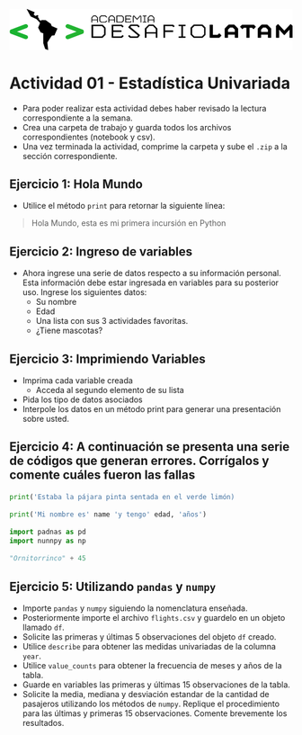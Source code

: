 ![](logo.png)
# Actividad 01 - Estadística Univariada

* Para poder realizar esta actividad debes haber revisado la lectura correspondiente a la semana.
* Crea una carpeta de trabajo y guarda todos los archivos correspondientes (notebook y csv).
* Una vez terminada la actividad, comprime la carpeta y sube el `.zip` a la sección correspondiente.

## Ejercicio 1: Hola Mundo

* Utilice el método `print` para retornar la siguiente línea:

> Hola Mundo, esta es mi primera incursión en Python

## Ejercicio 2: Ingreso de variables
* Ahora ingrese una serie de datos respecto a su información personal. Esta información debe estar ingresada en variables para su posterior uso. Ingrese los siguientes datos:
    - Su nombre
    - Edad
    - Una lista con sus 3 actividades favoritas.
    - ¿Tiene mascotas?

## Ejercicio 3: Imprimiendo Variables
* Imprima cada variable creada
    - Acceda al segundo elemento de su lista
* Pida los tipo de datos asociados
* Interpole los datos en un método print para generar una presentación sobre usted.

## Ejercicio 4: A continuación se presenta una serie de códigos que generan errores. Corrígalos y comente cuáles fueron las fallas


```python
print('Estaba la pájara pinta sentada en el verde limón)
```


```python
print('Mi nombre es' name 'y tengo' edad, 'años')
```


```python
import padnas as pd
import nunnpy as np
```


```python
"Ornitorrinco" + 45
```

## Ejercicio 5: Utilizando `pandas` y `numpy`

* Importe `pandas` y `numpy` siguiendo la nomenclatura enseñada.
* Posteriormente importe el archivo `flights.csv` y guardelo en un objeto llamado `df`.
* Solicite las primeras y últimas 5 observaciones del objeto `df` creado.
* Utilice `describe` para obtener las medidas univariadas de la columna `year`.
* Utilice `value_counts` para obtener la frecuencia de meses y años de la tabla.
* Guarde en variables las primeras y últimas 15 observaciones de la tabla.
* Solicite la media, mediana y desviación estandar de la cantidad de pasajeros utilizando los métodos de `numpy`. Replique el procedimiento para las últimas y primeras 15 observaciones. Comente brevemente los resultados.

